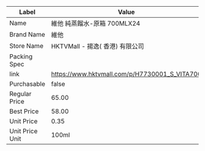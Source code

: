 | Label           | Value                                         |
| --------------- | --------------------------------------------- |
| Name            | 維他 純蒸餾水-原箱 700MLX24                           |
| Brand Name      | 維他                                            |
| Store Name      | HKTVMall - 揚逸( 香港) 有限公司                       |
| Packing Spec    |                                               |
| link            | https://www.hktvmall.com/p/H7730001_S_VITA700 |
| Purchasable     | false                                         |
| Regular Price   | 65.00                                         |
| Best Price      | 58.00                                         |
| Unit Price      | 0.35                                          |
| Unit Price Unit | 100ml                                         |
